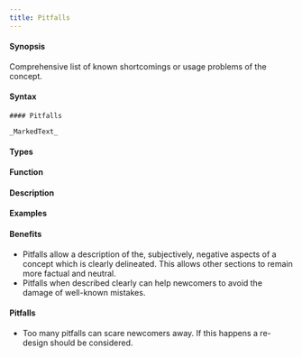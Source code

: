 ```yaml
---
title: Pitfalls
---
```


#### Synopsis

Comprehensive list of known shortcomings or usage problems of the concept.

#### Syntax

```
#### Pitfalls

_MarkedText_
```

#### Types

#### Function

#### Description

#### Examples

#### Benefits

* Pitfalls allow a description of the, subjectively, negative aspects of a concept which is clearly delineated. This allows other sections to remain more factual and neutral.
* Pitfalls when described clearly can help newcomers to avoid the damage of well-known mistakes.

#### Pitfalls

* Too many pitfalls can scare newcomers away. If this happens a re-design should be considered.
